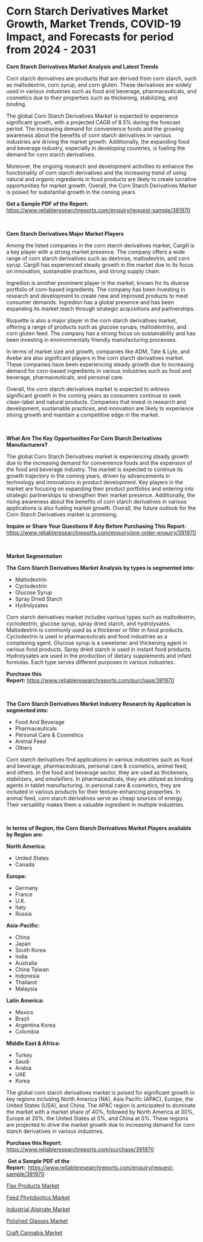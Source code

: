 <p><h1>Corn Starch Derivatives Market Growth, Market Trends, COVID-19 Impact, and Forecasts for period from 2024 - 2031</h1></p><p><strong>Corn Starch Derivatives Market Analysis and Latest Trends</strong></p>
<p><p>Corn starch derivatives are products that are derived from corn starch, such as maltodextrin, corn syrup, and corn gluten. These derivatives are widely used in various industries such as food and beverage, pharmaceuticals, and cosmetics due to their properties such as thickening, stabilizing, and binding.</p><p>The global Corn Starch Derivatives Market is expected to experience significant growth, with a projected CAGR of 8.5% during the forecast period. The increasing demand for convenience foods and the growing awareness about the benefits of corn starch derivatives in various industries are driving the market growth. Additionally, the expanding food and beverage industry, especially in developing countries, is fueling the demand for corn starch derivatives.</p><p>Moreover, the ongoing research and development activities to enhance the functionality of corn starch derivatives and the increasing trend of using natural and organic ingredients in food products are likely to create lucrative opportunities for market growth. Overall, the Corn Starch Derivatives Market is poised for substantial growth in the coming years.</p></p>
<p><strong>Get a Sample PDF of the Report:&nbsp;</strong> <a href="https://www.reliableresearchreports.com/enquiry/request-sample/391970">https://www.reliableresearchreports.com/enquiry/request-sample/391970</a></p>
<p>&nbsp;</p>
<p><strong>Corn Starch Derivatives Major Market Players</strong></p>
<p><p>Among the listed companies in the corn starch derivatives market, Cargill is a key player with a strong market presence. The company offers a wide range of corn starch derivatives such as dextrose, maltodextrin, and corn syrup. Cargill has experienced steady growth in the market due to its focus on innovation, sustainable practices, and strong supply chain.</p><p>Ingredion is another prominent player in the market, known for its diverse portfolio of corn-based ingredients. The company has been investing in research and development to create new and improved products to meet consumer demands. Ingredion has a global presence and has been expanding its market reach through strategic acquisitions and partnerships.</p><p>Roquette is also a major player in the corn starch derivatives market, offering a range of products such as glucose syrups, maltodextrins, and corn gluten feed. The company has a strong focus on sustainability and has been investing in environmentally friendly manufacturing processes.</p><p>In terms of market size and growth, companies like ADM, Tate & Lyle, and Avebe are also significant players in the corn starch derivatives market. These companies have been experiencing steady growth due to increasing demand for corn-based ingredients in various industries such as food and beverage, pharmaceuticals, and personal care.</p><p>Overall, the corn starch derivatives market is expected to witness significant growth in the coming years as consumers continue to seek clean-label and natural products. Companies that invest in research and development, sustainable practices, and innovation are likely to experience strong growth and maintain a competitive edge in the market.</p></p>
<p>&nbsp;</p>
<p><strong>What Are The Key Opportunities For Corn Starch Derivatives Manufacturers?</strong></p>
<p><p>The global Corn Starch Derivatives market is experiencing steady growth due to the increasing demand for convenience foods and the expansion of the food and beverage industry. The market is expected to continue its growth trajectory in the coming years, driven by advancements in technology and innovations in product development. Key players in the market are focusing on expanding their product portfolios and entering into strategic partnerships to strengthen their market presence. Additionally, the rising awareness about the benefits of corn starch derivatives in various applications is also fueling market growth. Overall, the future outlook for the Corn Starch Derivatives market is promising.</p></p>
<p><strong>Inquire or Share Your Questions If Any Before Purchasing This Report:</strong> <a href="https://www.reliableresearchreports.com/enquiry/pre-order-enquiry/391970">https://www.reliableresearchreports.com/enquiry/pre-order-enquiry/391970</a></p>
<p>&nbsp;</p>
<p><strong>Market Segmentation</strong></p>
<p><strong>The Corn Starch Derivatives Market Analysis by types is segmented into:</strong></p>
<p><ul><li>Maltodextrin</li><li>Cyclodextrin</li><li>Glucose Syrup</li><li>Spray Dried Starch</li><li>Hydrolysates</li></ul></p>
<p><p>Corn starch derivatives market includes various types such as maltodextrin, cyclodextrin, glucose syrup, spray dried starch, and hydrolysates. Maltodextrin is commonly used as a thickener or filler in food products. Cyclodextrin is used in pharmaceuticals and food industries as a complexing agent. Glucose syrup is a sweetener and thickening agent in various food products. Spray dried starch is used in instant food products. Hydrolysates are used in the production of dietary supplements and infant formulas. Each type serves different purposes in various industries.</p></p>
<p><strong>Purchase this Report:&nbsp;</strong><a href="https://www.reliableresearchreports.com/purchase/391970">https://www.reliableresearchreports.com/purchase/391970</a></p>
<p>&nbsp;</p>
<p><strong>The Corn Starch Derivatives Market Industry Research by Application is segmented into:</strong></p>
<p><ul><li>Food And Beverage</li><li>Pharmaceuticals</li><li>Personal Care & Cosmetics</li><li>Animal Feed</li><li>Others</li></ul></p>
<p><p>Corn starch derivatives find applications in various industries such as food and beverage, pharmaceuticals, personal care & cosmetics, animal feed, and others. In the food and beverage sector, they are used as thickeners, stabilizers, and emulsifiers. In pharmaceuticals, they are utilized as binding agents in tablet manufacturing. In personal care & cosmetics, they are included in various products for their texture-enhancing properties. In animal feed, corn starch derivatives serve as cheap sources of energy. Their versatility makes them a valuable ingredient in multiple industries.</p></p>
<p>&nbsp;</p>
<p><strong>In terms of Region, the Corn Starch Derivatives Market Players available by Region are:</strong></p>
<p>
    <p> <strong> North America: </strong>
        <ul>
            <li>United States</li>
            <li>Canada</li>
        </ul>
        </p> 
    <p> <strong> Europe: </strong>
        <ul>
            <li>Germany</li>
            <li>France</li>
            <li>U.K.</li>
            <li>Italy</li>
            <li>Russia</li>
        </ul>
        </p> 
    <p> <strong> Asia-Pacific: </strong>
        <ul>
            <li>China</li>
            <li>Japan</li>
            <li>South Korea</li>
            <li>India</li>
            <li>Australia</li>
            <li>China Taiwan</li>
            <li>Indonesia</li>
            <li>Thailand</li>
            <li>Malaysia</li>
        </ul>
        </p> 
    <p> <strong> Latin America: </strong>
        <ul>
            <li>Mexico</li>
            <li>Brazil</li>
            <li>Argentina Korea</li>
            <li>Colombia</li>
        </ul>
        </p> 
    <p> <strong> Middle East & Africa: </strong>
        <ul>
            <li>Turkey</li>
            <li>Saudi</li>
            <li>Arabia</li>
            <li>UAE</li>
            <li>Korea</li>
        </ul>
    </p>
    </p>
<p><p>The global corn starch derivatives market is poised for significant growth in key regions including North America (NA), Asia Pacific (APAC), Europe, the United States (USA), and China. The APAC region is anticipated to dominate the market with a market share of 40%, followed by North America at 30%, Europe at 20%, the United States at 5%, and China at 5%. These regions are projected to drive the market growth due to increasing demand for corn starch derivatives in various industries.</p></p>
<p><strong>Purchase this Report: </strong><a href="https://www.reliableresearchreports.com/purchase/391970">https://www.reliableresearchreports.com/purchase/391970</a></p>
<p>&nbsp;<strong>Get a Sample PDF of the Report:&nbsp;&nbsp;</strong><a href="https://www.reliableresearchreports.com/enquiry/request-sample/391970">https://www.reliableresearchreports.com/enquiry/request-sample/391970</a></p>
<p><strong></strong></p>
<p><p><a href="https://view.publitas.com/reportprime-1/flax-products-market-offer-valuable-insights-into-market-size-market-share-market-trends-and-projections-spanning-from-2024-to-2031/">Flax Products Market</a></p><p><a href="https://view.publitas.com/reportprime-1/feed-phytobiotics-market-with-the-goal-of-estimating-the-market-size-and-future-growth-potential-of-various-market-segments-based-on-component-applications-end-user-and-region/">Feed Phytobiotics Market</a></p><p><a href="https://boundless-drawbridge-702.notion.site/Industrial-Alginate-Market-Research-Report-Reveals-The-Latest-Trends-And-Opportunities-of-this-Marke-f5081f6f288149ea95230a74e85e1730">Industrial Alginate Market</a></p><p><a href="https://github.com/timeliteaut/Market-Research-Report-List-1/blob/main/polished-glasses-market.md">Polished Glasses Market</a></p><p><a href="https://natural-crush-b99.notion.site/Craft-Cannabis-Market-Dynamics-2024-2031-Also-about-Its-Market-Trends-Projections-and-Opportuniti-93db48ef92f942b2a7e274834508ad7c">Craft Cannabis Market</a></p></p>